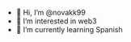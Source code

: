 - 👋 Hi, I’m @novakk99  
- 👀 I’m interested in web3
- 🌱 I’m currently learning Spanish


<!---
novakk99/novakk99 is a ✨ special ✨ repository because its `README.md` (this file) appears on your GitHub profile.
You can click the Preview link to take a look at your changes.
--->
